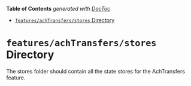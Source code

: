 <!-- START doctoc generated TOC please keep comment here to allow auto update -->
<!-- DON'T EDIT THIS SECTION, INSTEAD RE-RUN doctoc TO UPDATE -->

**Table of Contents** _generated with [DocToc](https://github.com/thlorenz/doctoc)_

- [`features/achTransfers/stores` Directory](#featuresachtransfersstores-directory)

<!-- END doctoc generated TOC please keep comment here to allow auto update -->

# `features/achTransfers/stores` Directory

The stores folder should contain all the state stores for the AchTransfers feature.
